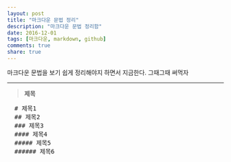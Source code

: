 ```yaml
---
layout: post
title: "마크다운 문법 정리"
description: "마크다운 문법 정리함"
date: 2016-12-01
tags: [마크다운, markdown, github]
comments: true
share: true
---
```


마크다운 문법을 보기 쉽게 정리해야지 하면서 지금한다. 그때그때 써먹자
***
> **제목**

<pre>
  # 제목1
  ## 제목2
  ### 제목3
  #### 제목4
  ##### 제목5
  ###### 제목6
</pre>
